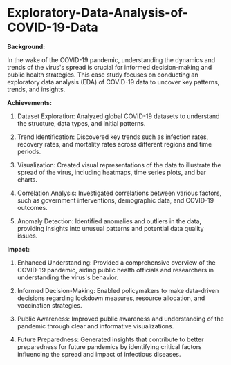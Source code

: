 # Exploratory-Data-Analysis-of-COVID-19-Data

**Background:**

In the wake of the COVID-19 pandemic, understanding the dynamics and trends of the virus's spread is crucial for informed decision-making and public health strategies. This case study focuses on conducting an exploratory data analysis (EDA) of COVID-19 data to uncover key patterns, trends, and insights.

**Achievements:**

1. Dataset Exploration: Analyzed global COVID-19 datasets to understand the structure, data types, and initial patterns.
   
2. Trend Identification: Discovered key trends such as infection rates, recovery rates, and mortality rates across different regions and time periods.

3. Visualization: Created visual representations of the data to illustrate the spread of the virus, including heatmaps, time series plots, and bar charts.

4. Correlation Analysis: Investigated correlations between various factors, such as government interventions, demographic data, and COVID-19 outcomes.

5. Anomaly Detection: Identified anomalies and outliers in the data, providing insights into unusual patterns and potential data quality issues.

**Impact:**

1. Enhanced Understanding: Provided a comprehensive overview of the COVID-19 pandemic, aiding public health officials and researchers in understanding the virus's behavior.
   
2. Informed Decision-Making: Enabled policymakers to make data-driven decisions regarding lockdown measures, resource allocation, and vaccination strategies.
   
3. Public Awareness: Improved public awareness and understanding of the pandemic through clear and informative visualizations.

4. Future Preparedness: Generated insights that contribute to better preparedness for future pandemics by identifying critical factors influencing the spread and impact of infectious diseases.
